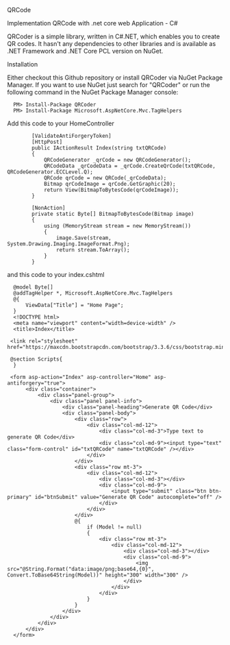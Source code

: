 QRCode

Implementation QRCode with .net core web Application - C#

QRCoder is a simple library, written in C#.NET, which enables you to create QR codes. It hasn't any dependencies to other libraries and is available as .NET Framework and .NET Core PCL version on NuGet.

Installation

Either checkout this Github repository or install QRCoder via NuGet Package Manager. 
If you want to use NuGet just search for "QRCoder" or run the following command in the NuGet Package Manager console:

      PM> Install-Package QRCoder
      PM> Install-Package Microsoft.AspNetCore.Mvc.TagHelpers
      

Add this code to your HomeController

            [ValidateAntiForgeryToken]
            [HttpPost]
            public IActionResult Index(string txtQRCode)
            {
                QRCodeGenerator _qrCode = new QRCodeGenerator();
                QRCodeData _qrCodeData = _qrCode.CreateQrCode(txtQRCode, QRCodeGenerator.ECCLevel.Q);
                QRCode qrCode = new QRCode(_qrCodeData);
                Bitmap qrCodeImage = qrCode.GetGraphic(20);
                return View(BitmapToBytesCode(qrCodeImage));
            }
            
            [NonAction]
            private static Byte[] BitmapToBytesCode(Bitmap image)
            {
                using (MemoryStream stream = new MemoryStream())
                {
                    image.Save(stream, System.Drawing.Imaging.ImageFormat.Png);
                    return stream.ToArray();
                }
            }

  and this code to your index.cshtml

      @model Byte[]
      @addTagHelper *, Microsoft.AspNetCore.Mvc.TagHelpers
      @{
          ViewData["Title"] = "Home Page";
      }
      <!DOCTYPE html>
      <meta name="viewport" content="width=device-width" />
      <title>Index</title>

     <link rel="stylesheet" href="https://maxcdn.bootstrapcdn.com/bootstrap/3.3.6/css/bootstrap.min.css">

     @section Scripts{
      }

     <form asp-action="Index" asp-controller="Home" asp-antiforgery="true">
          <div class="container">
              <div class="panel-group">
                  <div class="panel panel-info">
                      <div class="panel-heading">Generate QR Code</div>
                      <div class="panel-body">
                          <div class="row">
                              <div class="col-md-12">
                                  <div class="col-md-3">Type text to generate QR Code</div>
                                  <div class="col-md-9"><input type="text" class="form-control" id="txtQRCode" name="txtQRCode" /></div>
                              </div>
                          </div>
                          <div class="row mt-3">
                              <div class="col-md-12">
                                  <div class="col-md-3"></div>
                                  <div class="col-md-9">
                                      <input type="submit" class="btn btn-primary" id="btnSubmit" value="Generate QR Code" autocomplete="off" />
                                  </div>
                              </div>
                          </div>
                          @{
                              if (Model != null)
                              {
                                  <div class="row mt-3">
                                      <div class="col-md-12">
                                          <div class="col-md-3"></div>
                                          <div class="col-md-9">
                                              <img src="@String.Format("data:image/png;base64,{0}", Convert.ToBase64String(Model))" height="300" width="300" />
                                          </div>
                                      </div>
                                  </div>
                              }
                          }
                      </div>
                  </div>
              </div>
          </div>
      </form>
